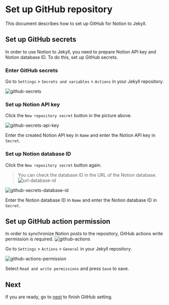 # Set up GitHub repository

This document describes how to set up GitHub for Notion to Jekyll.

## Set up GitHub secrets

In order to use Notion to Jekyll, you need to prepare Notion API key and Notion database ID. To do this, set up GitHub
secrets.

### Enter GitHub secrets

Go to `Settings` > `Secrets and variables` > `Actions` in your Jekyll repository.

![github-secrets](https://github.com/whatasame/notion-to-jekyll/assets/97666463/4be3964d-fb65-4808-b4cd-0e4937dc9e62)

### Set up Notion API key

Click the `New repository secret` button in the picture above.

![github-secrets-api-key](https://github.com/whatasame/notion-to-jekyll/assets/97666463/4d1d5510-604b-4cde-9d25-bf19c3198cbb)

Enter the created Notion API key in `Name` and enter the Notion API key in `Secret`.

### Set up Notion database ID

Click the `New repository secret` button again.

> You can check the database ID in the URL of the Notion database.
> ![url-database-id](https://github.com/whatasame/notion-to-jekyll/assets/97666463/f1f1229b-5caa-487a-b1ab-7a99a2059ee5)


![github-secrets-database-id](https://github.com/whatasame/notion-to-jekyll/assets/97666463/f8890c34-dfaf-45ad-8c6c-8a0c92c91b64)

Enter the Notion database ID in `Name` and enter the Notion database ID in `Secret`.

## Set up GitHub action permission

In order to synchronize Notion posts to the repository, GitHub actions write permission is required.
![github-actions](https://github.com/whatasame/notion-to-jekyll/assets/97666463/ff15916b-1acb-4e3b-b1e8-4939431b4514)

Go to `Settings` > `Actions` > `General` in your Jekyll repository.

![github-actions-permission](https://github.com/whatasame/notion-to-jekyll/assets/97666463/17922eef-06ff-42aa-9207-856967a7c1d5)

Select `Read and write permissions` and press `Save` to save.

## Next

If you are ready, go to [next](../../README.md#github-action-setting) to finish GitHub setting.
